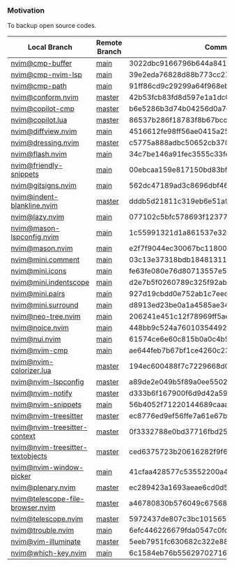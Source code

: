 ### Motivation

To backup open source codes.


 Local Branch                         | Remote Branch                                       | Commit                                  
--------------------------------------|-----------------------------------------------------|------------------------------------------
 [nvim@cmp-buffer][]                  | [main][nvim@cmp-buffer#main]                        | 3022dbc9166796b644a841a02de8dd1cc1d311fa
 [nvim@cmp-nvim-lsp][]                | [main][nvim@cmp-nvim-lsp#main]                      | 39e2eda76828d88b773cc27a3f61d2ad782c922d
 [nvim@cmp-path][]                    | [main][nvim@cmp-path#main]                          | 91ff86cd9c29299a64f968ebb45846c485725f23
 [nvim@conform.nvim][]                | [master][nvim@conform.nvim#master]                  | 42b53fcb83fd8d597e1a1dc08f6db72de58f4f46
 [nvim@copilot-cmp][]                 | [master][nvim@copilot-cmp#master]                   | b6e5286b3d74b04256d0a7e3bd2908eabec34b44
 [nvim@copilot.lua][]                 | [master][nvim@copilot.lua#master]                   | 86537b286f18783f8b67bccd78a4ef4345679625
 [nvim@diffview.nvim][]               | [main][nvim@diffview.nvim#main]                     | 4516612fe98ff56ae0415a259ff6361a89419b0a
 [nvim@dressing.nvim][]               | [master][nvim@dressing.nvim#master]                 | c5775a888adbc50652cb370073fcfec963eca93e
 [nvim@flash.nvim][]                  | [main][nvim@flash.nvim#main]                        | 34c7be146a91fec3555c33fe89c7d643f6ef5cf1
 [nvim@friendly-snippets][]           | [main][nvim@friendly-snippets#main]                 | 00ebcaa159e817150bd83bfe2d51fa3b3377d5c4
 [nvim@gitsigns.nvim][]               | [main][nvim@gitsigns.nvim#main]                     | 562dc47189ad3c8696dbf460d38603a74d544849
 [nvim@indent-blankline.nvim][]       | [master][nvim@indent-blankline.nvim#master]         | dddb5d21811c319eb6e51a993d8fb44b193aae3f
 [nvim@lazy.nvim][]                   | [main][nvim@lazy.nvim#main]                         | 077102c5bfc578693f12377846d427f49bc50076
 [nvim@mason-lspconfig.nvim][]        | [main][nvim@mason-lspconfig.nvim#main]              | 1c55991321d1a861537e32446affc5de5d9a6eaf
 [nvim@mason.nvim][]                  | [main][nvim@mason.nvim#main]                        | e2f7f9044ec30067bc11800a9e266664b88cda22
 [nvim@mini.comment][]                | [main][nvim@mini.comment#main]                      | 03c13e37318bdb18481311c0ac1adc9ed731caf1
 [nvim@mini.icons][]                  | [main][nvim@mini.icons#main]                        | fe63fe080e76d80713557e5f0c65bc15b14b152d
 [nvim@mini.indentscope][]            | [main][nvim@mini.indentscope#main]                  | d2e7b5f0260789c325f92ab3421ff9884ea01842
 [nvim@mini.pairs][]                  | [main][nvim@mini.pairs#main]                        | 927d19cbdd0e752ab1c7eed87072e71d2cd6ff51
 [nvim@mini.surround][]               | [main][nvim@mini.surround#main]                     | d8913ed23be0a1a4585ae34414821cc343a46174
 [nvim@neo-tree.nvim][]               | [main][nvim@neo-tree.nvim#main]                     | 206241e451c12f78969ff5ae53af45616ffc9b72
 [nvim@noice.nvim][]                  | [main][nvim@noice.nvim#main]                        | 448bb9c524a7601035449210838e374a30153172
 [nvim@nui.nvim][]                    | [main][nvim@nui.nvim#main]                          | 61574ce6e60c815b0a0c4b5655b8486ba58089a1
 [nvim@nvim-cmp][]                    | [main][nvim@nvim-cmp#main]                          | ae644feb7b67bf1ce4260c231d1d4300b19c6f30
 [nvim@nvim-colorizer.lua][]          | [master][nvim@nvim-colorizer.lua#master]            | 194ec600488f7c7229668d0e80bd197f3a2b84ff
 [nvim@nvim-lspconfig][]              | [master][nvim@nvim-lspconfig#master]                | a89de2e049b5f89a0ee55029d5a31213bd4de6f8
 [nvim@nvim-notify][]                 | [master][nvim@nvim-notify#master]                   | d333b6f167900f6d9d42a59005d82919830626bf
 [nvim@nvim-snippets][]               | [main][nvim@nvim-snippets#main]                     | 56b4052f71220144689caaa2e5b66222ba5661eb
 [nvim@nvim-treesitter][]             | [master][nvim@nvim-treesitter#master]               | ec8776ed9ef56ffe7a61e67b64d5d6b6aba2c631
 [nvim@nvim-treesitter-context][]     | [master][nvim@nvim-treesitter-context#master]       | 0f3332788e0bd37716fbd25f39120dcfd557c90f
 [nvim@nvim-treesitter-textobjects][] | [master][nvim@nvim-treesitter-textobjects#master]   | ced6375723b20616282f9f6a1018a63ae19b106a
 [nvim@nvim-window-picker][]          | [main][nvim@nvim-window-picker#main]                | 41cfaa428577c53552200a404ae9b3a0b5719706
 [nvim@plenary.nvim][]                | [master][nvim@plenary.nvim#master]                  | ec289423a1693aeae6cd0d503bac2856af74edaa
 [nvim@telescope-file-browser.nvim][] | [master][nvim@telescope-file-browser.nvim#master]   | a46780830b576049c675680650f773bedfa8677a
 [nvim@telescope.nvim][]              | [master][nvim@telescope.nvim#master]                | 5972437de807c3bc101565175da66a1aa4f8707a
 [nvim@trouble.nvim][]                | [main][nvim@trouble.nvim#main]                      | 6efc446226679fda0547c0fd6a7892fd5f5b15d8
 [nvim@vim-illuminate][]              | [master][nvim@vim-illuminate#master]                | 5eeb7951fc630682c322e88a9bbdae5c224ff0aa
 [nvim@which-key.nvim][]              | [main][nvim@which-key.nvim#main]                    | 6c1584eb76b55629702716995cca4ae2798a9cca

[nvim@cmp-buffer]: https://github.com/guanghechen/mirror/tree/nvim@cmp-buffer
[nvim@cmp-nvim-lsp]: https://github.com/guanghechen/mirror/tree/nvim@cmp-nvim-lsp
[nvim@cmp-path]: https://github.com/guanghechen/mirror/tree/nvim@cmp-path
[nvim@conform.nvim]: https://github.com/guanghechen/mirror/tree/nvim@conform.nvim
[nvim@copilot-cmp]: https://github.com/guanghechen/mirror/tree/nvim@copilot-cmp
[nvim@copilot.lua]: https://github.com/guanghechen/mirror/tree/nvim@copilot.lua
[nvim@diffview.nvim]: https://github.com/guanghechen/mirror/tree/nvim@diffview.nvim
[nvim@dressing.nvim]: https://github.com/guanghechen/mirror/tree/nvim@dressing.nvim
[nvim@flash.nvim]: https://github.com/guanghechen/mirror/tree/nvim@flash.nvim
[nvim@friendly-snippets]: https://github.com/guanghechen/mirror/tree/nvim@friendly-snippets
[nvim@gitsigns.nvim]: https://github.com/guanghechen/mirror/tree/nvim@gitsigns.nvim
[nvim@indent-blankline.nvim]: https://github.com/guanghechen/mirror/tree/nvim@indent-blankline.nvim
[nvim@lazy.nvim]: https://github.com/guanghechen/mirror/tree/nvim@lazy.nvim
[nvim@mason-lspconfig.nvim]: https://github.com/guanghechen/mirror/tree/nvim@mason-lspconfig.nvim
[nvim@mason.nvim]: https://github.com/guanghechen/mirror/tree/nvim@mason.nvim
[nvim@mini.comment]: https://github.com/guanghechen/mirror/tree/nvim@mini.comment
[nvim@mini.icons]: https://github.com/guanghechen/mirror/tree/nvim@mini.icons
[nvim@mini.indentscope]: https://github.com/guanghechen/mirror/tree/nvim@mini.indentscope
[nvim@mini.pairs]: https://github.com/guanghechen/mirror/tree/nvim@mini.pairs
[nvim@mini.surround]: https://github.com/guanghechen/mirror/tree/nvim@mini.surround
[nvim@neo-tree.nvim]: https://github.com/guanghechen/mirror/tree/nvim@neo-tree.nvim
[nvim@noice.nvim]: https://github.com/guanghechen/mirror/tree/nvim@noice.nvim
[nvim@nui.nvim]: https://github.com/guanghechen/mirror/tree/nvim@nui.nvim
[nvim@nvim-cmp]: https://github.com/guanghechen/mirror/tree/nvim@nvim-cmp
[nvim@nvim-colorizer.lua]: https://github.com/guanghechen/mirror/tree/nvim@nvim-colorizer.lua
[nvim@nvim-lspconfig]: https://github.com/guanghechen/mirror/tree/nvim@nvim-lspconfig
[nvim@nvim-notify]: https://github.com/guanghechen/mirror/tree/nvim@nvim-notify
[nvim@nvim-snippets]: https://github.com/guanghechen/mirror/tree/nvim@nvim-snippets
[nvim@nvim-treesitter]: https://github.com/guanghechen/mirror/tree/nvim@nvim-treesitter
[nvim@nvim-treesitter-context]: https://github.com/guanghechen/mirror/tree/nvim@nvim-treesitter-context
[nvim@nvim-treesitter-textobjects]: https://github.com/guanghechen/mirror/tree/nvim@nvim-treesitter-textobjects
[nvim@nvim-window-picker]: https://github.com/guanghechen/mirror/tree/nvim@nvim-window-picker
[nvim@plenary.nvim]: https://github.com/guanghechen/mirror/tree/nvim@plenary.nvim
[nvim@telescope-file-browser.nvim]: https://github.com/guanghechen/mirror/tree/nvim@telescope-file-browser.nvim
[nvim@telescope.nvim]: https://github.com/guanghechen/mirror/tree/nvim@telescope.nvim
[nvim@trouble.nvim]: https://github.com/guanghechen/mirror/tree/nvim@trouble.nvim
[nvim@vim-illuminate]: https://github.com/guanghechen/mirror/tree/nvim@vim-illuminate
[nvim@which-key.nvim]: https://github.com/guanghechen/mirror/tree/nvim@which-key.nvim

[nvim@cmp-buffer#main]: https://github.com/hrsh7th/cmp-buffer/tree/main
[nvim@cmp-nvim-lsp#main]: https://github.com/hrsh7th/cmp-nvim-lsp/tree/main
[nvim@cmp-path#main]: https://github.com/hrsh7th/cmp-path/tree/main
[nvim@conform.nvim#master]: https://github.com/stevearc/conform.nvim/tree/master
[nvim@copilot-cmp#master]: https://github.com/zbirenbaum/copilot-cmp/tree/master
[nvim@copilot.lua#master]: https://github.com/zbirenbaum/copilot.lua/tree/master
[nvim@diffview.nvim#main]: https://github.com/sindrets/diffview.nvim/tree/main
[nvim@dressing.nvim#master]: https://github.com/stevearc/dressing.nvim/tree/master
[nvim@flash.nvim#main]: https://github.com/folke/flash.nvim/tree/main
[nvim@friendly-snippets#main]: https://github.com/rafamadriz/friendly-snippets/tree/main
[nvim@gitsigns.nvim#main]: https://github.com/lewis6991/gitsigns.nvim/tree/main
[nvim@indent-blankline.nvim#master]: https://github.com/lukas-reineke/indent-blankline.nvim/tree/master
[nvim@lazy.nvim#main]: https://github.com/folke/lazy.nvim/tree/main
[nvim@mason-lspconfig.nvim#main]: https://github.com/williamboman/mason-lspconfig.nvim/tree/main
[nvim@mason.nvim#main]: https://github.com/williamboman/mason.nvim/tree/main
[nvim@mini.comment#main]: https://github.com/echasnovski/mini.comment/tree/main
[nvim@mini.icons#main]: https://github.com/echasnovski/mini.icons/tree/main
[nvim@mini.indentscope#main]: https://github.com/echasnovski/mini.indentscope/tree/main
[nvim@mini.pairs#main]: https://github.com/echasnovski/mini.pairs/tree/main
[nvim@mini.surround#main]: https://github.com/echasnovski/mini.surround/tree/main
[nvim@neo-tree.nvim#main]: https://github.com/nvim-neo-tree/neo-tree.nvim/tree/main
[nvim@noice.nvim#main]: https://github.com/folke/noice.nvim/tree/main
[nvim@nui.nvim#main]: https://github.com/MunifTanjim/nui.nvim/tree/main
[nvim@nvim-cmp#main]: https://github.com/hrsh7th/nvim-cmp/tree/main
[nvim@nvim-colorizer.lua#master]: https://github.com/NvChad/nvim-colorizer.lua/tree/master
[nvim@nvim-lspconfig#master]: https://github.com/neovim/nvim-lspconfig/tree/master
[nvim@nvim-notify#master]: https://github.com/rcarriga/nvim-notify/tree/master
[nvim@nvim-snippets#main]: https://github.com/garymjr/nvim-snippets/tree/main
[nvim@nvim-treesitter#master]: https://github.com/nvim-treesitter/nvim-treesitter/tree/master
[nvim@nvim-treesitter-context#master]: https://github.com/nvim-treesitter/nvim-treesitter-context/tree/master
[nvim@nvim-treesitter-textobjects#master]: https://github.com/nvim-treesitter/nvim-treesitter-textobjects/tree/master
[nvim@nvim-window-picker#main]: https://github.com/s1n7ax/nvim-window-picker/tree/main
[nvim@plenary.nvim#master]: https://github.com/nvim-lua/plenary.nvim/tree/master
[nvim@telescope-file-browser.nvim#master]: https://github.com/nvim-telescope/telescope-file-browser.nvim/tree/master
[nvim@telescope.nvim#master]: https://github.com/nvim-telescope/telescope.nvim/tree/master
[nvim@trouble.nvim#main]: https://github.com/folke/trouble.nvim/tree/main
[nvim@vim-illuminate#master]: https://github.com/RRethy/vim-illuminate/tree/master
[nvim@which-key.nvim#main]: https://github.com/folke/which-key.nvim/tree/main